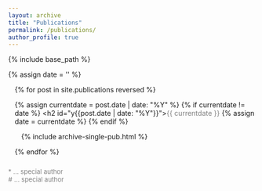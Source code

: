 ```yaml
---
layout: archive
title: "Publications"
permalink: /publications/
author_profile: true
---
```


{% include base_path %}

{% assign date = '' %} 
<ul style="padding-left: 1.5ch;">
{% for post in site.publications reversed %}

  {% assign currentdate = post.date | date: "%Y" %}
    {% if currentdate != date %}
      <h2 id="y{{post.date | date: "%Y"}}"><span style="color:gray">{{ currentdate }}</span></h2>
      {% assign date = currentdate %}
    {% endif %}
  
  <ul style="padding-left: 1.5ch;">
    {% include archive-single-pub.html %}
  </ul>
  
{% endfor %}
</ul>

<p class="legenda" style="font-size: small; color: gray; margin-top: 1.5rem;">* ... special author <br># ... special author</p>